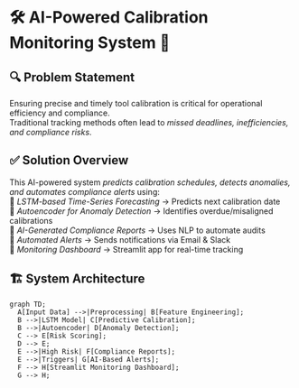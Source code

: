 # 🛠 AI-Powered Calibration Monitoring System 🚀

## 🔍 Problem Statement
Ensuring precise and timely tool calibration is critical for operational efficiency and compliance.  
Traditional tracking methods often lead to *missed deadlines, inefficiencies, and compliance risks*.  

## ✅ Solution Overview
This AI-powered system *predicts calibration schedules, detects anomalies, and automates compliance alerts* using:  
🔹 *LSTM-based Time-Series Forecasting* → Predicts next calibration date  
🔹 *Autoencoder for Anomaly Detection* → Identifies overdue/misaligned calibrations  
🔹 *AI-Generated Compliance Reports* → Uses NLP to automate audits  
🔹 *Automated Alerts* → Sends notifications via Email & Slack  
🔹 *Monitoring Dashboard* → Streamlit app for real-time tracking  

## 🏗 System Architecture
```mermaid
graph TD;
  A[Input Data] -->|Preprocessing| B[Feature Engineering];
  B -->|LSTM Model| C[Predictive Calibration];
  B -->|Autoencoder| D[Anomaly Detection];
  C --> E[Risk Scoring];
  D --> E;
  E -->|High Risk| F[Compliance Reports];
  E -->|Triggers| G[AI-Based Alerts];
  F --> H[Streamlit Monitoring Dashboard];
  G --> H;
